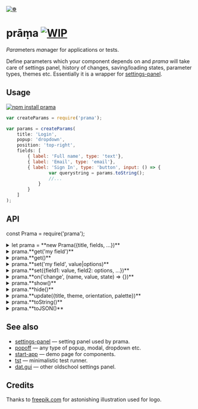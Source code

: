 [![❁](https://dfcreative.github.io/prama/logo.png "❁")](https://dfcreative.github.io/prama)

# prāṃa [![WIP](https://img.shields.io/badge/Work%20in%20progress--green.svg)](http://github.com/badges/stability-badges)

<em>Para</em>meters <em>ma</em>nager for applications or tests.

Define parameters which your component depends on and _prama_ will take care of settings panel, history of changes, saving/loading states, parameter types, themes etc. Essentially it is a wrapper for [settings-panel](https://github.com/dfcreative/settings-panel).

## Usage

[![npm install prama](https://nodei.co/npm/prama.png?mini=true)](https://npmjs.org/package/prama/)

```js
var createParams = require('prama');

var params = createParams(
	title: 'Login',
	popup: 'dropdown',
	position: 'top-right',
	fields: [
		{ label: 'Full name', type: 'text'},
		{ label: 'Email', type: 'email'},
		{ label: 'Sign In', type: 'button', input: () => {
				var querystring = params.toString();
				//...
			}
		}
	]
);
```

## API

const Prama = require('prama');
<details><summary>let prama = **new Prama({title, fields, ...})**</summary>

Create settings manager instance based off options:

<dl>
<dt>title: 'Settings'
<dd>Display menu title at the top of the panel. Can be omitted.

<dt>fields: []
<dd>List or object of fields for <a href="https://github.com/dfcreative/settings-panel">settings-panel</a>.</dd> Prama adds <code>save</code> and <code>order</code> additional field properties.

<dt>theme: null
<dd>Theme, one of <em>control</em>, <em>dragon</em>, <em>lucy</em>, <em>merka</em>, <em>typer</em> or false for default theme. Require theme as <code>theme: require('prama/theme/name')</code>. See <a href="https://github.com/dfcreative/prama/tree/master/theme">theme</a> folder.

<dt>container: document.body
<dd>Container element to place panel and settings button.

<dt>popup: 'dropdown'
<dd>Enable popup — can be a popup type string, popup options or boolean. See <a href="https://github.com/dfcreative/popoff">popoff</a> for popup options.

<dt>draggable: true
<dd>Make panel draggable — can be boolean or handle selector. Default handle is panel title.

<dt>button: true
<dd>Create settings menu button at the corner of the page.

<dt>history: false
<dd>Reflect settings state in url.

<dt>session: true
<dd>Save/load settings state between browser sessions, overridden by history.

<dt>storage: window.sessionStorage
<dd>Default storage for session.</dd>
</dl>
</details>
<details><summary>prama.**get('my field')**</summary>

Get single field value by name.

</details>
<details><summary>prama.**get()**</summary>

Return object with values of all fields

</details>
<details><summary>prama.**set('my field', value|options)**</summary>

Set field value or update field options.

</details>
<details><summary>prama.**set({field1: value, field2: options, ...})**</summary>

Update multiple field values or field options. State can be an object or a list, same as `fields` property in options.

</details>
<details><summary>prama.**on('change', (name, value, state) => {})**</summary>

Hook up a callback for any field change. Callback recieves field `name`, new `value` and full `state` arguments.

</details>
<details><summary>prama.**show()**</summary>

Show panel.

</details>
<details><summary>prama.**hide()**</summary>

Hide panel.

</details>
<details><summary>prama.**update({title, theme, orientation, palette})**</summary>

Update panel visual options.

</details>
<details><summary>prama.**toString()**</summary>

Get string representation of state. Basically, a querystring.

</details>
<details><summary>prama.**toJSON()**</summary>

Get state object with fields filtered for saving. Fields which `save` attribute is set to false will be ignored.

</details>

## See also

* [settings-panel](https://github.com/freeman-lab/settings-panel) — setting panel used by prama.
* [popoff](https://github.com/dfcreative/popoff) — any type of popup, modal, dropdown etc.
* [start-app](https://github.com/dfcreative/start-app) — demo page for components.
* [tst](https://github.com/dfcreative/tst) — minimalistic test runner.
* [dat.gui](https://github.com/dataarts/dat.gui) — other oldschool settings panel.

## Credits

Thanks to [freepik.com](http://www.freepik.com/free-vector/flower-mandala-ornaments_714316.htm#term=mandala&page=1&position=12) for astonishing illustration used for logo.